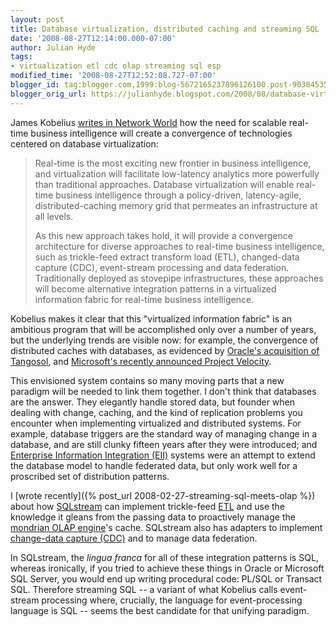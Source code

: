 ```yaml
---
layout: post
title: Database virtualization, distributed caching and streaming SQL
date: '2008-08-27T12:14:00.000-07:00'
author: Julian Hyde
tags:
- virtualization etl cdc olap streaming sql esp
modified_time: '2008-08-27T12:52:08.727-07:00'
blogger_id: tag:blogger.com,1999:blog-5672165237896126100.post-9038453523802235237
blogger_orig_url: https://julianhyde.blogspot.com/2008/08/database-virtualization-distributed.html
---
```


James Kobelius [writes in Network World](http://www.networkworld.com/columnists/2008/082008kobelius.html)
how the need for scalable real-time business intelligence will create
a convergence of technologies centered on database virtualization:

> Real-time is the most exciting new frontier in business
> intelligence, and virtualization will facilitate low-latency
> analytics more powerfully than traditional approaches. Database
> virtualization will enable real-time business intelligence through a
> policy-driven, latency-agile, distributed-caching memory grid that
> permeates an infrastructure at all levels.
>
> As this new approach takes hold, it will provide a convergence
> architecture for diverse approaches to real-time business
> intelligence, such as trickle-feed extract transform load (ETL),
> changed-data capture (CDC), event-stream processing and data
> federation. Traditionally deployed as stovepipe infrastructures,
> these approaches will become alternative integration patterns in a
> virtualized information fabric for real-time business
> intelligence.

Kobelius makes it clear that this "virtualized information fabric" is
an ambitious program that will be accomplished only over a number of
years, but the underlying trends are visible now: for example, the
convergence of distributed caches with databases, as evidenced by
[Oracle's acquisition of Tangosol](https://www.oracle.com/tangosol/index.html),
and [Microsoft's recently announced Project Velocity](https://code.msdn.microsoft.com/velocity).

This envisioned system contains so many moving parts that a new
paradigm will be needed to link them together. I don't think that
databases are the answer. They elegantly handle stored data, but
founder when dealing with change, caching, and the kind of replication
problems you encounter when implementing virtualized and distributed
systems. For example, database triggers are the standard way of
managing change in a database, and are still clunky fifteen years
after they were introduced; and
[Enterprise Information Integration (EII)](https://en.wikipedia.org/wiki/Enterprise_Information_Integration)
systems were an attempt to extend the database model to handle
federated data, but only work well for a proscribed set of
distribution patterns.

I [wrote recently]({% post_url 2008-02-27-streaming-sql-meets-olap %})
about how [SQLstream](https://www.sqlstream.com/) can implement
trickle-feed [ETL](https://en.wikipedia.org/wiki/Extract,_transform,_load)
and use the knowledge it gleans from the passing data to proactively manage the
[mondrian OLAP engine](https://mondrian.pentaho.org/)'s cache.
SQLstream also has adapters to implement
[change-data capture (CDC)](https://en.wikipedia.org/wiki/Change_data_capture)
and to manage data federation.

In SQLstream, the *lingua franca* for all of these integration
patterns is SQL, whereas ironically, if you tried to achieve these
things in Oracle or Microsoft SQL Server, you would end up writing
procedural code: PL/SQL or Transact SQL. Therefore streaming SQL -- a
variant of what Kobelius calls event-stream processing where,
crucially, the language for event-processing language is SQL -- seems
the best candidate for that unifying paradigm.
